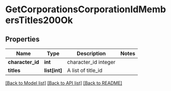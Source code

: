# GetCorporationsCorporationIdMembersTitles200Ok

## Properties
Name | Type | Description | Notes
------------ | ------------- | ------------- | -------------
**character_id** | **int** | character_id integer | 
**titles** | **list[int]** | A list of title_id | 

[[Back to Model list]](../README.md#documentation-for-models) [[Back to API list]](../README.md#documentation-for-api-endpoints) [[Back to README]](../README.md)


